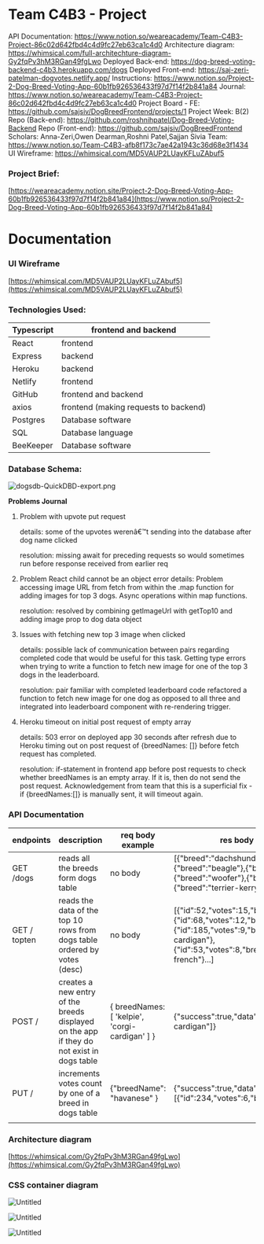 # Team C4B3 - Project

API Documentation: https://www.notion.so/weareacademy/Team-C4B3-Project-86c02d642fbd4c4d9fc27eb63ca1c4d0
Architecture diagram: https://whimsical.com/full-architechture-diagram-Gy2fqPv3hM3RGan49fgLwo
Deployed Back-end: https://dog-breed-voting-backend-c4b3.herokuapp.com/dogs
Deployed Front-end: https://saj-zeri-patelman-dogvotes.netlify.app/
Instructions: https://www.notion.so/Project-2-Dog-Breed-Voting-App-60b1fb926536433f97d7f14f2b841a84
Journal: https://www.notion.so/weareacademy/Team-C4B3-Project-86c02d642fbd4c4d9fc27eb63ca1c4d0
Project Board - FE: https://github.com/sajsiv/DogBreedFrontend/projects/1
Project Week: B(2)
Repo (Back-end): https://github.com/roshnihpatel/Dog-Breed-Voting-Backend
Repo (Front-end): https://github.com/sajsiv/DogBreedFrontend
Scholars: Anna-Zeri,Owen Dearman,Roshni Patel,Sajjan Sivia
Team: https://www.notion.so/Team-C4B3-afb8f173c7ae42a1943c36d68e3f1434
UI Wireframe: https://whimsical.com/MD5VAUP2LUayKFLuZAbuf5

### Project Brief:

[https://weareacademy.notion.site/Project-2-Dog-Breed-Voting-App-60b1fb926536433f97d7f14f2b841a84](https://www.notion.so/Project-2-Dog-Breed-Voting-App-60b1fb926536433f97d7f14f2b841a84)

# Documentation

### UI Wireframe

[https://whimsical.com/MD5VAUP2LUayKFLuZAbuf5](https://whimsical.com/MD5VAUP2LUayKFLuZAbuf5)

### Technologies Used:

| Typescript | frontend and backend |
| --- | --- |
| React | frontend |
| Express | backend |
| Heroku | backend |
| Netlify | frontend |
| GitHub | frontend and backend |
| axios | frontend (making requests to backend) |
| Postgres | Database software |
| SQL | Database language |
| BeeKeeper | Database software |

### Database Schema:

![dogsdb-QuickDBD-export.png](Team%20C4B3%20-%20Project%209956e929ad6c4b238d58338014f6b229/dogsdb-QuickDBD-export.png)

**Problems Journal**

1. Problem with upvote put request 
    
    details: some of the upvotes werenâ€™t sending into the database after dog name clicked
    
    resolution: missing await for preceding requests so would sometimes run before response received from earlier req
    
2. Problem React child cannot be an object error
details: Problem accessing image URL from fetch from within the .map function for adding images for top 3 dogs. Async operations within map functions.
    
    resolution: resolved by combining getImageUrl with getTop10 and adding image prop to dog data object 
    
3. Issues with fetching new top 3 image when clicked
    
    details: possible lack of communication between pairs regarding completed code that would be useful for this task. Getting type errors when trying to write a function to fetch new image for one of the top 3 dogs in the leaderboard.
    
    resolution: pair familiar with completed leaderboard code refactored a function to fetch new image for one dog as opposed to all three and integrated into leaderboard component with re-rendering trigger.
    
4. Heroku timeout on initial post request of empty array
    
    details: 503 error on deployed app 30 seconds after refresh due to Heroku timing out on post request of {breedNames: []} before fetch request has completed.
    
    resolution: if-statement in frontend app before post requests to check whether breedNames is an empty array. If it is, then do not send the post request. Acknowledgement from team that this is a superficial fix - if {breedNames:[]} is manually sent, it will timeout again.
    

### API Documentation

| endpoints | description | req body example | res body example |
| --- | --- | --- | --- |
| GET /dogs | reads all the breeds form dogs table | no body | [{"breed":"dachshund"},{"breed":"beagle"},{"breed":"briard"},{"breed":"woofer"},{"breed":"pekinese"},{"breed":"terrier-kerryblue"}...] |
| GET / topten | reads the data of the top 10 rows from dogs table ordered by votes (desc) | no body | [{"id":52,"votes":15,"breed":"dingo"},{"id":68,"votes":12,"breed":"labradoodle"},{"id":185,"votes":9,"breed":"corgi-cardigan"},{"id":53,"votes":8,"breed":"bulldog-french"}...] |
| POST /  | creates a new entry of the breeds displayed on the app if they do not exist in dogs table | { breedNames: [ 'kelpie', 'corgi-cardigan' ] } | {"success":true,"data":["kelpie","corgi-cardigan"]} |
| PUT /  | increments votes count by one of a breed in dogs table | {"breedName": "havanese" } | {"success":true,"data":[{"id":234,"votes":6,"breed":"havanese"}]} |
|  |  |  |  |

### Architecture diagram

[https://whimsical.com/Gy2fqPv3hM3RGan49fgLwo](https://whimsical.com/Gy2fqPv3hM3RGan49fgLwo)

### CSS container diagram

![Untitled](Team%20C4B3%20-%20Project%209956e929ad6c4b238d58338014f6b229/Untitled.png)

![Untitled](Team%20C4B3%20-%20Project%209956e929ad6c4b238d58338014f6b229/Untitled%201.png)

![Untitled](Team%20C4B3%20-%20Project%209956e929ad6c4b238d58338014f6b229/Untitled%202.png)
